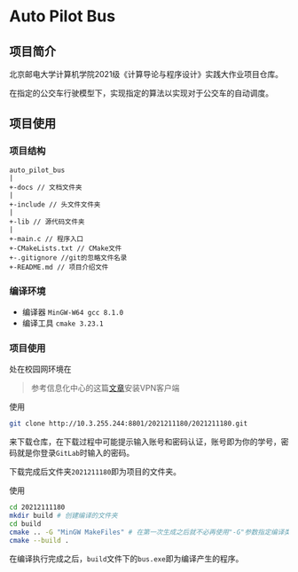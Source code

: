 # Auto Pilot Bus

## 项目简介

北京邮电大学计算机学院2021级《计算导论与程序设计》实践大作业项目仓库。

在指定的公交车行驶模型下，实现指定的算法以实现对于公交车的自动调度。

## 项目使用

### 项目结构

```
auto_pilot_bus
|
+-docs // 文档文件夹
|
+-include // 头文件文件夹
|
+-lib // 源代码文件夹
|
+-main.c // 程序入口
+-CMakeLists.txt // CMake文件
+-.gitignore //git的忽略文件名录
+-README.md // 项目介绍文件
```

### 编译环境

- 编译器 `MinGW-W64 gcc 8.1.0`
- 编译工具 `cmake 3.23.1`

### 项目使用

处在校园网环境在

> 参考信息化中心的这篇[文章](https://nic.bupt.edu.cn/info/1016/1301.htm)安装VPN客户端

使用

```bash 
git clone http://10.3.255.244:8801/2021211180/2021211180.git
```

来下载仓库，在下载过程中可能提示输入账号和密码认证，账号即为你的学号，密码就是你登录`GitLab`时输入的密码。

下载完成后文件夹`2021211180`即为项目的文件夹。

使用

```bash
cd 20212111180
mkdir build # 创建编译的文件夹
cd build
cmake .. -G "MinGW MakeFiles" # 在第一次生成之后就不必再使用"-G"参数指定编译类型
cmake --build .
```

在编译执行完成之后，`build`文件下的`bus.exe`即为编译产生的程序。
